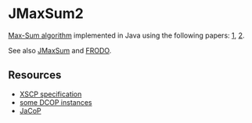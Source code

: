 # JMaxSum2

[Max-Sum algorithm](https://eprints.soton.ac.uk/265159/1/AAMAS08_0270.pdf) implemented in Java using the following papers: [1](https://link.springer.com/article/10.1007/s10458-013-9225-1), [2](https://link.springer.com/article/10.1007/s10458-017-9360-1).

See also [JMaxSum](https://github.com/mr2c12/jmaxsum) and [FRODO](https://frodo-ai.tech/).

## Resources

* [XSCP specification](https://www.xscp.org)
* [some DCOP instances](https://github.com/czy920/DCOPSolverOld/tree/master/DCOPSolver/problems)
* [JaCoP](https://osolpro.atlassian.net/wiki/spaces/JACOP/overview)
